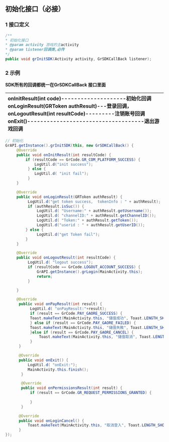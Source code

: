 ## 初始化接口（必接）

### 1 接口定义

```java
/**
* 初始化接口
* @param activity 游戏的主activity
* @param listener回调类,必传
*/
public void grInitSDK(Activity activity, GrSDKCallBack listener);
```

### 2 示例

**SDK所有的回调都统一在GrSDKCallBack 接口里面**

| onInitResult(int code)--------------------初始化回调<br />onLoginResult(GRToken authResult)---登录回调，<br />onLogoutResult(int resultCode)---------注销账号回调<br />onExit()------------------------------------退出游戏回调 |
| :------------------------------------------------------------------------------------------------------------------------------------------------------------------------------------------------------------------------------ |

```java
// 初始化
GrAPI.getInstance().grInitSDK(this, new GrSDKCallBack() {
     @Override
     public void onInitResult(int resultCode) {
         if (resultCode == GrCode.GR_COM_PLATFORM_SUCCESS) {
             LogUtil.d("init success");
          } else {
             LogUtil.d( "init fail");
          }
     }

     @Override
     public void onLoginResult(GRToken authResult) {
          LogUtil.d("get token success,  tokenInfo : " + authResult);
          if (authResult.isSuc()) {
              LogUtil.d( "Username:" + authResult.getUsername());
              LogUtil.d( "channelID:" + authResult.getChannelID());
              LogUtil.d( "Token:" + authResult.getToken());
              LogUtil.d("userid : " + authResult.getUserID());
         } else {
              LogUtil.d("get Token fail");
         }
     }

     @Override
     public void onLogoutResult(int resultCode) {
          LogUtil.d( "logout success");
          if (resultCode == GrCode.LOGOUT_ACCOUNT_SUCCESS) {
              GrAPI.getInstance().grLogin(MainActivity.this);
              return;
          }

     }

     @Override
      public void onPayResult(int result) {
           LogUtil.d( "onPayResult:"+result);
           if (result == GrCode.PAY_GAORE_SUCCESS) {
	       Toast.makeText(MainActivity.this, "儲值成功", Toast.LENGTH_SHORT).show();
           } else if (result == GrCode.PAY_GAORE_FAILED) {
	       Toast.makeText(MainActivity.this, "儲值失敗", Toast.LENGTH_SHORT).show();
           }else if (result == GrCode.PAY_GAORE_CANCEL) {
               Toast.makeText(MainActivity.this, "儲值取消", Toast.LENGTH_SHORT).show();
           }
      }

      @Override
      public void onExit() {
          LogUtil.d( "onExit:");
          MainActivity.this.finish();
       }

       @Override
       public void onPermissionsResult(int result) {
           if (result == GrCode.GR_REQUEST_PERMISSIONS_GRANTED) {
   
           }
       }

      @Override
      public void onLoginCancel() {
          Toast.makeText(MainActivity.this, "取消登入", Toast.LENGTH_SHORT).show();
      }
});
```
